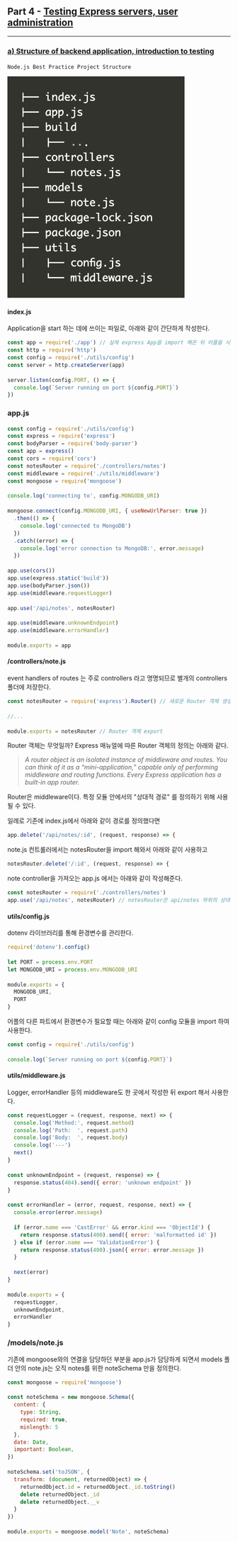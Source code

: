 ## Part 4 - [Testing Express servers, user administration](https://fullstackopen.com/en/part4)

---

### [a) Structure of backend application, introduction to testing](https://fullstackopen.com/en/part4/structure_of_backend_application_introduction_to_testing)

`Node.js Best Practice Project Structure`

![image-20200305224042750](Part4-Testing-Express-servers-user-administration.assets/image-20200305224042750.png)



#### index.js

Application을 start 하는 데에 쓰이는 파일로, 아래와 같이 간단하게 작성한다.

```js
const app = require('./app') // 실제 express App을 import 해온 뒤 어플을 시작한다.
const http = require('http')
const config = require('./utils/config')
const server = http.createServer(app)

server.listen(config.PORT, () => {
  console.log(`Server running on port ${config.PORT}`)
})
```



### app.js

```js
const config = require('./utils/config')
const express = require('express')
const bodyParser = require('body-parser')
const app = express()
const cors = require('cors')
const notesRouter = require('./controllers/notes')
const middleware = require('./utils/middleware')
const mongoose = require('mongoose')

console.log('connecting to', config.MONGODB_URI)

mongoose.connect(config.MONGODB_URI, { useNewUrlParser: true })
  .then(() => {
    console.log('connected to MongoDB')
  })
  .catch((error) => {
    console.log('error connection to MongoDB:', error.message)
  })

app.use(cors())
app.use(express.static('build'))
app.use(bodyParser.json())
app.use(middleware.requestLogger)

app.use('/api/notes', notesRouter)

app.use(middleware.unknownEndpoint)
app.use(middleware.errorHandler)

module.exports = app
```



#### /controllers/note.js

event handlers of routes 는 주로 controllers 라고 명명되므로 별개의 controllers 폴더에 저장한다.

```js
const notesRouter = require('express').Router() // 새로운 Router 객체 생성

//...

module.exports = notesRouter // Router 객체 export
```

Router 객체는 무엇일까? Express 매뉴얼에 따른 Router 객체의 정의는 아래와 같다.

>*A router object is an isolated instance of middleware and routes. You can think of it as a “mini-application,” capable only of performing middleware and routing functions. Every Express application has a built-in app router.*

Router은 middleware이다.
특정 모듈 안에서의 "상대적 경로" 를 정의하기 위해 사용될 수 있다.

일례로 기존에 index.js에서 아래와 같이 경로를 정의했다면

```js
app.delete('/api/notes/:id', (request, response) => {
```

note.js 컨트롤러에서는 notesRouter을 import 해와서 아래와 같이 사용하고

```js
notesRouter.delete('/:id', (request, response) => {
```

note controller을 가져오는 app.js 에서는 아래와 같이 작성해준다.

```js
const notesRouter = require('./controllers/notes')
app.use('/api/notes', notesRouter) // notesRouter은 api/notes 하위의 상대경로에서 작동하는 모든 경로들을 정의해 줄 수 있는 것
```



#### utils/config.js

dotenv 라이브러리를 통해 환경변수를 관리한다.

```js
require('dotenv').config()

let PORT = process.env.PORT
let MONGODB_URI = process.env.MONGODB_URI

module.exports = {
  MONGODB_URI,
  PORT
}
```

어플의 다른 파트에서 환경변수가 필요할 때는 아래와 같이 config 모듈을 import 하여 사용한다.

```js
const config = require('./utils/config')

console.log(`Server running on port ${config.PORT}`)
```



#### utils/middleware.js

Logger, errorHandler 등의 middleware도 한 곳에서 작성한 뒤 export 해서 사용한다.

```js
const requestLogger = (request, response, next) => {
  console.log('Method:', request.method)
  console.log('Path:  ', request.path)
  console.log('Body:  ', request.body)
  console.log('---')
  next()
}

const unknownEndpoint = (request, response) => {
  response.status(404).send({ error: 'unknown endpoint' })
}

const errorHandler = (error, request, response, next) => {
  console.error(error.message)

  if (error.name === 'CastError' && error.kind === 'ObjectId') {
    return response.status(400).send({ error: 'malformatted id' })
  } else if (error.name === 'ValidationError') {
    return response.status(400).json({ error: error.message })
  }

  next(error)
}

module.exports = {
  requestLogger,
  unknownEndpoint,
  errorHandler
}
```



### /models/note.js

기존에 mongoose와의 연결을 담당하던 부분을 app.js가 담당하게 되면서 models 폴더 안의 note.js는 오직 notes를 위한 noteSchema 만을 정의한다.

```js
const mongoose = require('mongoose')

const noteSchema = new mongoose.Schema({
  content: {
    type: String,
    required: true,
    minlength: 5
  },
  date: Date,
  important: Boolean,
})

noteSchema.set('toJSON', {
  transform: (document, returnedObject) => {
    returnedObject.id = returnedObject._id.toString()
    delete returnedObject._id
    delete returnedObject.__v
  }
})

module.exports = mongoose.model('Note', noteSchema)
```